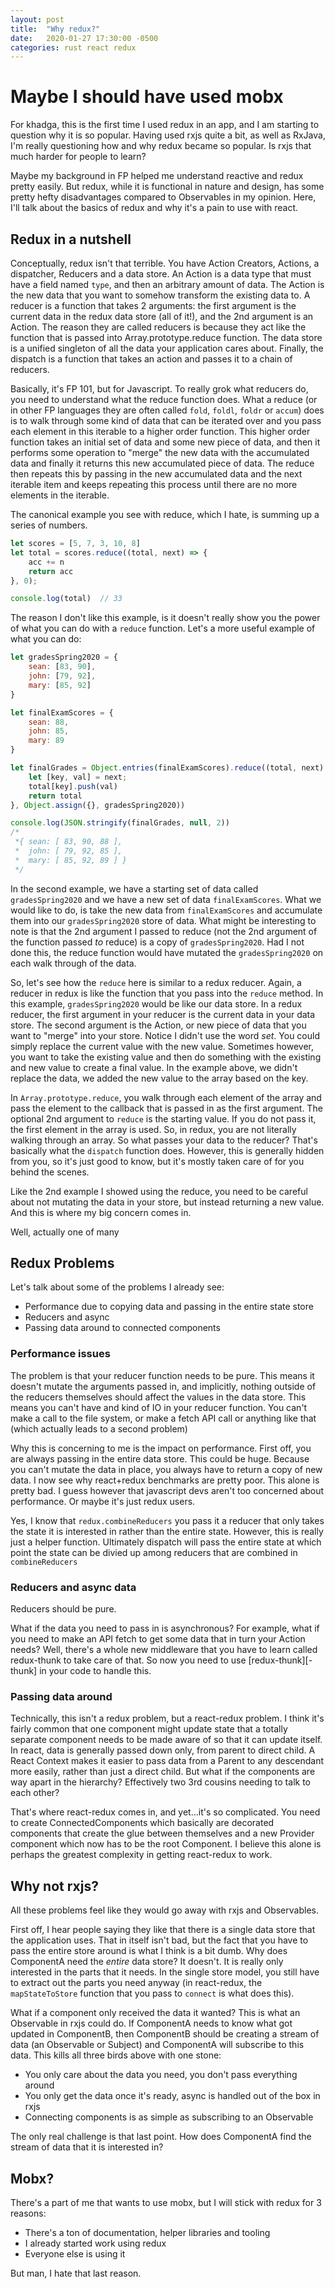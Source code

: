 ```yaml
---
layout: post
title:  "Why redux?"
date:   2020-01-27 17:30:00 -0500
categories: rust react redux
---
```


# Maybe I should have used mobx

For khadga, this is the first time I used redux in an app, and I am starting to question why it is
so popular.  Having used rxjs quite a bit, as well as RxJava, I'm really questioning how and why
redux became so popular.  Is rxjs that much harder for people to learn?

Maybe my background in FP helped me understand reactive and redux pretty easily.  But redux, while
it is functional in nature and design, has some pretty hefty disadvantages compared to Observables
in my opinion.  Here, I'll talk about the basics of redux and why it's a pain to use with react.

## Redux in a nutshell

Conceptually, redux isn't that terrible.  You have Action Creators, Actions, a dispatcher, Reducers
and a data store.  An Action is a data type that must have a field named `type`, and then an
arbitrary amount of data.  The Action is the new data that you want to somehow transform the
existing data to.  A reducer is a function that takes 2 arguments: the first argument is the
current data in the redux data store (all of it!), and the 2nd argument is an Action.  The reason
they are called reducers is because they act like the function that is passed into
Array.prototype.reduce function.  The data store is a unified singleton of all the data your
application cares about.  Finally, the dispatch is a function that takes an action and passes it to
a chain of reducers.

Basically, it's FP 101, but for Javascript.  To really grok what reducers do, you need to understand
what the reduce function does.  What a reduce (or in other FP languages they are often called
`fold`, `foldl`, `foldr` or `accum`) does is to walk through some kind of data that can be iterated
over and you pass each element in this iterable to a higher order function.  This higher order
function takes an initial set of data and some new piece of data, and then it performs some
operation to "merge" the new data with the accumulated data and finally it returns this new
accumulated piece of data.  The reduce then repeats this by passing in the new accumulated data and
the next iterable item and keeps repeating this process until there are no more elements in the
iterable.

The canonical example you see with reduce, which I hate, is summing up a series of numbers.

```javascript
let scores = [5, 7, 3, 10, 8]
let total = scores.reduce((total, next) => {
	acc += n
	return acc
}, 0);

console.log(total)  // 33
```

The reason I don't like this example, is it doesn't really show you the power of what you can do
with a `reduce` function.  Let's a more useful example of what you can do:

```javascript
let gradesSpring2020 = {
	sean: [83, 90],
	john: [79, 92],
	mary: [85, 92]
}

let finalExamScores = {
	sean: 88,
	john: 85,
	mary: 89
}

let finalGrades = Object.entries(finalExamScores).reduce((total, next) => {
	let [key, val] = next;
	total[key].push(val)
	return total
}, Object.assign({}, gradesSpring2020))

console.log(JSON.stringify(finalGrades, null, 2))
/*
 *{ sean: [ 83, 90, 88 ],
 *  john: [ 79, 92, 85 ],
 *  mary: [ 85, 92, 89 ] }
 */
```

In the second example, we have a starting set of data called `gradesSpring2020` and we have a new
set of data `finalExamScores`.  What we would like to do, is take the new data from
`finalExamScores` and accumulate them into our `gradesSpring2020` store of data.  What might be
interesting to note is that the 2nd argument I passed to reduce (not the 2nd argument of the
function passed _to_ reduce) is a copy of `gradesSpring2020`.  Had I not done this, the reduce
function would have mutated the `gradesSpring2020` on each walk through of the data.

So, let's see how the `reduce` here is similar to a redux reducer.  Again, a reducer in redux is
like the function that you pass into the `reduce` method.  In this example, `gradesSpring2020` would
be like our data store.  In a redux reducer, the first argument in your reducer is the current data
in your data store.  The second argument is the Action, or new piece of data that you want to
"merge" into your store.  Notice I didn't use the word _set_.  You could simply replace the current
value with the new value.  Sometimes however, you want to take the existing value and then do
something with the existing and new value to create a final value.  In the example above, we didn't
replace the data, we added the new value to the array based on the key.

In `Array.prototype.reduce`, you walk through each element of the array and pass the element to the
callback that is passed in as the first argument.  The optional 2nd argument to `reduce` is the
starting value.  If you do not pass it, the first element in the array is used.  So, in redux, you
are not literally walking through an array.  So what passes your data to the reducer?  That's
basically what the `dispatch` function does.  However, this is generally hidden from you, so it's
just good to know, but it's mostly taken care of for you behind the scenes.

Like the 2nd example I showed using the reduce, you need to be careful about not mutating the data
in your store, but instead returning a new value.  And this is where my big concern comes in.

Well, actually one of many

## Redux Problems

Let's talk about some of the problems I already see:

- Performance due to copying data and passing in the entire state store
- Reducers and async
- Passing data around to connected components

### Performance issues

The problem is that your reducer function needs to be pure.  This means it doesn't mutate the
arguments passed in, and implicitly, nothing outside of the reducers themselves should affect the
values in the data store.  This means you can't have and kind of IO in your reducer function.  You
can't make a call to the file system, or make a fetch API call or anything like that (which actually
leads to a second problem)

Why this is concerning to me is the impact on performance.  First off, you are always passing in the
entire data store.  This could be huge.  Because you can't mutate the data in place, you always have
to return a copy of new data.  I now see why react+redux benchmarks are pretty poor.  This alone is
pretty bad.  I guess however that javascript devs aren't too concerned about performance.  Or maybe
it's just redux users.

Yes, I know that `redux.combineReducers` you pass it a reducer that only takes the state it is
interested in rather than the entire state.  However, this is really just a helper function.
Ultimately dispatch will pass the entire state at which point the state can be divied up among
reducers that are combined in `combineReducers` 

### Reducers and async data

Reducers should be pure.

What if the data you need to pass in is asynchronous?  For example, what if you need to make an API
fetch to get some data that in turn your Action needs? Well, there's a whole new middleware that you
have to learn called redux-thunk to take care of that.  So now you need to use [redux-thunk][-thunk]
in your code to handle this.

### Passing data around

Technically, this isn't a redux problem, but a react-redux problem.  I think it's fairly common that
one component might update state that a totally separate component needs to be made aware of so that
it can update itself.  In react, data is generally passed down only, from parent to direct child.  A
React Context makes it easier to pass data from a Parent to any descendant more easily, rather than
just a direct child.  But what if the components are way apart in the hierarchy?  Effectively two
3rd cousins needing to talk to each other?

That's where react-redux comes in, and yet...it's so complicated.  You need to create
ConnectedComponents which basically are decorated components that create the glue between themselves
and a new Provider component which now has to be the root Component.  I believe this alone is
perhaps the greatest complexity in getting react-redux to work.

## Why not rxjs?

All these problems feel like they would go away with rxjs and Observables.

First off, I hear people saying they like that there is a single data store that the application
uses.  That in itself isn't bad, but the fact that you have to pass the entire store around is what
I think is a bit dumb.  Why does ComponentA need the _entire_ data store?  It doesn't.  It is really
only interested in the parts that it needs.  In the single store model, you still have to extract
out the parts you need anyway (in react-redux, the `mapStateToStore` function that you pass to
`connect` is what does this).

What if a component only received the data it wanted?  This is what an Observable in rxjs could do.
If ComponentA needs to know what got updated in ComponentB, then ComponentB should be creating a
stream of data (an Observable or Subject) and ComponentA will subscribe to this data.  This kills
all three birds above with one stone:

- You only care about the data you need, you don't pass everything around
- You only get the data once it's ready, async is handled out of the box in rxjs
- Connecting components is as simple as subscribing to an Observable

The only real challenge is that last point.  How does ComponentA find the stream of data that it is
interested in?

## Mobx?

There's a part of me that wants to use mobx, but I will stick with redux for 3 reasons:

- There's a ton of documentation, helper libraries and tooling
- I already started work using redux
- Everyone else is using it

But man, I hate that last reason.